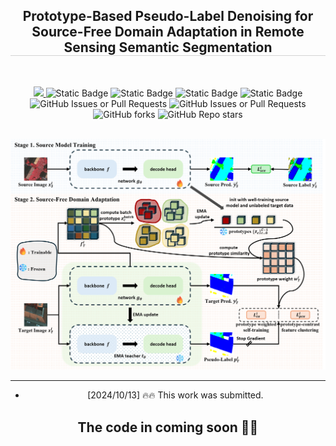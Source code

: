<div align="center">

<h2 style="border-bottom: 1px solid lightgray;">Prototype-Based Pseudo-Label Denoising for Source-Free Domain Adaptation in Remote Sensing Semantic Segmentation</h2>

<div style="display: flex; align-items: center; justify-content: center;">

<p align="center">
  <a href="#">
  <br align="center">
    <a href='https://arxiv.org/abs/2410.13471'>
        <img src='http://img.shields.io/badge/Paper-arxiv.2410.13471-B31B1B.svg?logo=arXiv&logoColor=B31B1B'>
    </a>
    <img alt="Static Badge" src="https://img.shields.io/badge/python-v3.8-green?logo=python">
    <img alt="Static Badge" src="https://img.shields.io/badge/torch-v2.1.2-B31B1B?logo=pytorch">
    <img alt="Static Badge" src="https://img.shields.io/badge/mmengine-v0.9.1-blue">
    <img alt="Static Badge" src="https://img.shields.io/badge/torchvision-v0.16.2-B31B1B?logo=pytorch">
    </br>
    <img alt="GitHub Issues or Pull Requests" src="https://img.shields.io/github/issues/woldier/pro-sfda">
    <img alt="GitHub Issues or Pull Requests" src="https://img.shields.io/github/issues-closed/woldier/pro-sfda?color=ab7df8">
    <img alt="GitHub forks" src="https://img.shields.io/github/forks/woldier/pro-sfda?style=flat&color=red">
    <img alt="GitHub Repo stars" src="https://img.shields.io/github/stars/woldier/pro-sfda?style=flat&color=af2626">



</div>

<br/>

[//]: # (<img src="figs/visual_res1.png" alt="Framework" style="width: 100%; height: auto;"/>)

[//]: # (<div style="display: flex; align-items: center; justify-content: center;"> Prediction results of our proposed method. </div>)

[//]: # (<br/>)

[//]: # (<br/>)


<img src="figs/overview.png" alt="ProSFDA" style="max-width: 100%; height: auto;"/>

[//]: # (<div style="display: flex; align-items: center; justify-content: center;">)

[//]: # (    <img src="figs/contrastive_learning.png" alt="Contrastive Learning" style="width:64%; height: auto;"/>)

[//]: # (<img src="figs/different.png" alt="Cross-domain Different" style="width:35%; height: auto;"/>)

[//]: # (</div>)

[//]: # (<div style="display: flex; align-items: center; justify-content: center;"> Network Architectural and Cross-domain Image Different. </div>)


[//]: # (</div>)

---
[//]: # (- [2024/09/26]  Our paper is accepted to **NeurIPS 2024**.)

[//]: # (- [2024/09/25] ✨✨ We have updated the [arxiv]&#40;https://arxiv.org/abs/2403.07721&#41; paper.)

[//]: # (- [2024/08/01] Update scripts for training and inference in different tasks.)

[//]: # (- [2024/05/19] Update the dataset loading scripts.)

[//]: # (- [2024/11/28] ✨✨This work was submitted  to **IEEE TMM**.)
[//]: # (- [2024/10/17] ✨✨The [arxiv]&#40;https://arxiv.org/abs/2410.13471&#41; paper is available.)
- [2024/10/13] 🔥🔥 This work was submitted.


## The code in coming soon 🤗🤗

